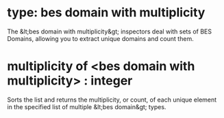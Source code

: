 # type: bes domain with multiplicity

The &amp;lt;bes domain with multiplicity&amp;gt; inspectors deal with sets of BES Domains, allowing you to extract unique domains and count them.

# multiplicity of &lt;bes domain with multiplicity&gt; : integer

Sorts the list and returns the multiplicity, or count, of each unique element in the specified list of multiple &amp;lt;bes domain&amp;gt; types.
